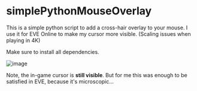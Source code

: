 # simplePythonMouseOverlay

This is a simple python script to add a cross-hair overlay to your mouse. I use it for EVE Online to make my cursor more visible. (Scaling issues when playing in 4K)

Make sure to install all dependencies.

![image](https://github.com/user-attachments/assets/040c73a1-07e7-4901-a536-edfe6ea64360)

Note, the in-game cursor is **still visible**. But for me this was enough to be satisfied in EVE, because it's microscopic... 
